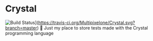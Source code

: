 # Crystal
![Build Status](https://travis-ci.org/Multipixelone/Crystal.svg?branch=master)](https://travis-ci.org/Multipixelone/Crystal.svg?branch=master)
🔮 Just my place to store tests made with the Crystal programming language

